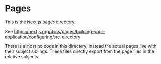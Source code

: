 # Pages

This is the Next.js pages directory.

See <https://nextjs.org/docs/pages/building-your-application/configuring/src-directory>

There is almost no code in this directory, instead the actual pages live with their subject siblings. These files directly export from the page files in the relative subjects.
